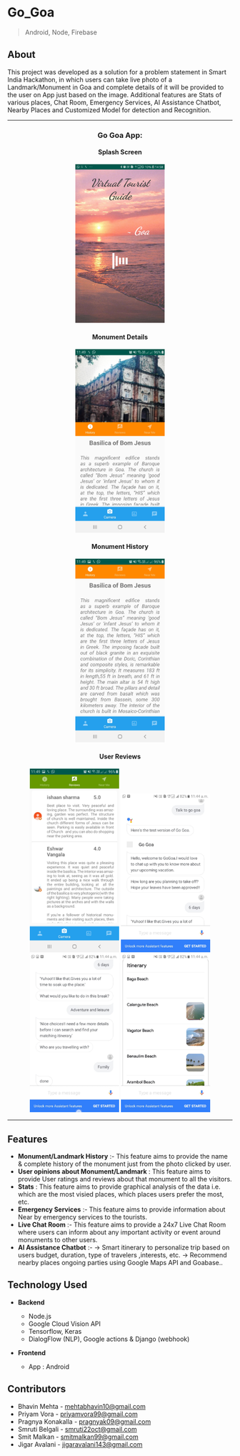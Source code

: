 # Go_Goa

> Android, Node, Firebase

## About

This project was developed as a solution for a problem statement in Smart India Hackathon, in which users can take live photo of a Landmark/Monument in Goa and complete details of it will be provided to the user on App just based on the image. Additional features are Stats of various places, Chat Room, Emergency Services, AI Assistance Chatbot, Nearby Places and Customized Model for detection and Recognition.


---

<h3 align="center">Go Goa App:</h3>

<div align="center">
	
<h4 >Splash Screen</h4>
<img src="/ss/splash_screen.jpg" width=200px/>

<h4>Monument Details</h4>
<img src="/ss/history.jpg" width=200px/>

<h4 >Monument History</h4>
<img src="/ss/history2.jpg" width=200px/>

<h4 >User Reviews</h4>
<img  src="/ss/reviews.jpg" width=200px/>


<!-- <h4 align="left">Head-to-head Statistics</h4> -->
<img  src="/ss/bot1.jpeg" width=200px/>

<!-- <h4 align="center">Team vs Team Prediction</h4> -->
<img  src="/ss/bot2.jpeg" width=200px/>

<!-- <h4 align="center">Squad Prediction using K-means Clustering</h4> -->
<img  src="/ss/bot3.jpeg" width=200px/>


</div>

---


<!-- ![](/ss/splash_screen.jpg)
![](/ss/history.jpg)
![](/ss/history2.jpg)
![](/ss/reviews.jpg)
![](/ss/bot1.jpeg)
![](/ss/bot2.jpeg)
![](/ss/bot3.jpeg) -->



## Features

- **Monument/Landmark History** :- This feature aims to provide the name & complete history of the monument just from the photo clicked by user.   
- **User opinions about Monument/Landmark** : This feature aims to provide User ratings and reviews about that monument to all the visitors.
- **Stats** : This feature aims to provide graphical analysis of the data i.e. which are the most visied places, which places users prefer the most, etc.
- **Emergency Services** :- This feature aims to provide information about Near by emergency services to the tourists.
- **Live Chat Room** :- This feature aims to provide a 24x7 Live Chat Room where users can inform about any important activity or event around monuments to other users.
- **AI Assistance Chatbot** :- 
-> Smart itinerary to personalize trip based on users budget, duration, type of travelers ,interests, etc. 
-> Recommend nearby places ongoing parties using Google Maps API and Goabase..




## Technology Used
- **Backend**
    - Node.js
    - Google Cloud Vision API
    - Tensorflow, Keras
    - DialogFlow (NLP), Google actions & Django (webhook)

- **Frontend**
    - App : Android


## Contributors

- Bhavin Mehta - mehtabhavin10@gmail.com
- Priyam Vora - priyamvora99@gmail.com
- Pragnya Konakalla - pragnyak09@gmail.com
- Smruti Belgali - smruti22oct@gmail.com
- Smit Malkan - smitmalkan99@gmail.com
- Jigar Avalani - jigaravalani143@gmail.com





